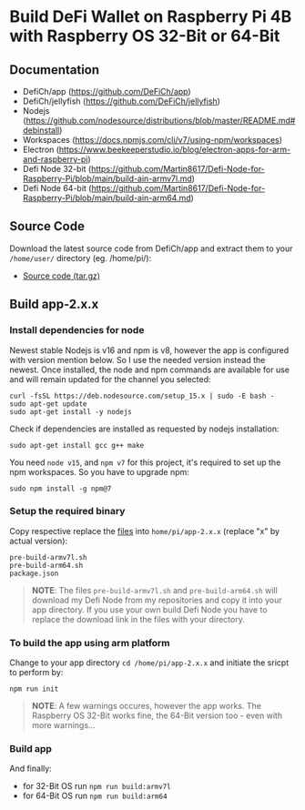 # Build DeFi Wallet on Raspberry Pi 4B with Raspberry OS 32-Bit or 64-Bit


## Documentation
- DefiCh/app (https://github.com/DeFiCh/app)
- DefiCh/jellyfish (https://github.com/DeFiCh/jellyfish)
- Nodejs (https://github.com/nodesource/distributions/blob/master/README.md#debinstall)
- Workspaces (https://docs.npmjs.com/cli/v7/using-npm/workspaces)
- Electron (https://www.beekeeperstudio.io/blog/electron-apps-for-arm-and-raspberry-pi)
- Defi Node 32-bit (https://github.com/Martin8617/Defi-Node-for-Raspberry-Pi/blob/main/build-ain-armv7l.md)
- Defi Node 64-bit (https://github.com/Martin8617/Defi-Node-for-Raspberry-Pi/blob/main/build-ain-arm64.md)

## Source Code
Download the latest source code from DefiCh/app and extract them to your `/home/user/` directory (eg. /home/pi/):
- [Source code (tar.gz)](https://github.com/DeFiCh/app/releases)


## Build app-2.x.x

### Install dependencies for node
Newest stable Nodejs is v16 and npm is v8, however the app is configured with version mention below. So I use the needed version instead the newest. 
Once installed, the node and npm commands are available for use and will remain updated for the channel you selected:
```
curl -fsSL https://deb.nodesource.com/setup_15.x | sudo -E bash -
sudo apt-get update
sudo apt-get install -y nodejs
```
Check if dependencies are installed as requested by nodejs installation:
```
sudo apt-get install gcc g++ make
```
You need `node v15`, and `npm v7` for this project, it's required to set up the npm workspaces. So you have to upgrade npm:
```
sudo npm install -g npm@7
```

### Setup the required binary
Copy respective replace the [files](https://github.com/Martin8617/Defi-Wallet-for-Raspberry-Pi/tree/main/files) into `home/pi/app-2.x.x` (replace "x" by actual version):
```
pre-build-armv7l.sh
pre-build-arm64.sh
package.json
```
> **NOTE**: The files `pre-build-armv7l.sh` and `pre-build-arm64.sh` will download my Defi Node from my repositories and copy it into your app directory. If you use your own build Defi Node you have to replace the download link in the files with your directory.


### To build the app using arm platform
Change to your app directory `cd /home/pi/app-2.x.x` and initiate the sricpt to perform by:
```
npm run init
```

> **NOTE**: A few warnings occures, however the app works. The Raspberry OS 32-Bit works fine, the 64-Bit version too - even with more warnings...


### Build app
And finally:
- for 32-Bit OS run `npm run build:armv7l`
- for 64-Bit OS run `npm run build:arm64`
